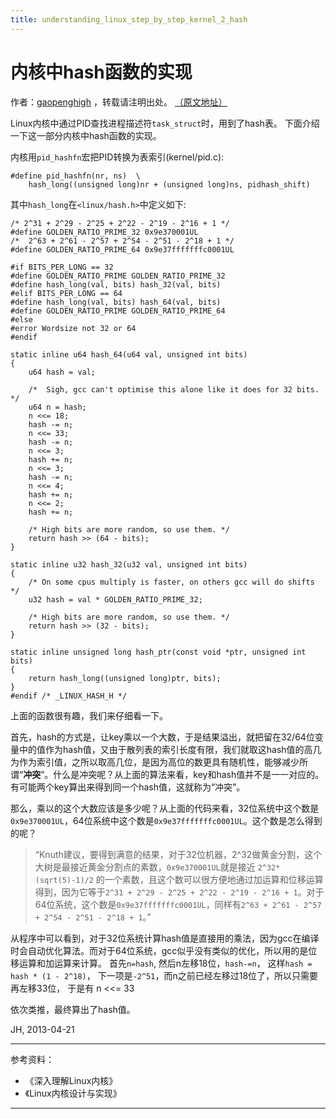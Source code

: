 ```yaml
---
title: understanding_linux_step_by_step_kernel_2_hash
---
```


<head>
<link rel='stylesheet' href='/style/github2.css'/>
<meta http-equiv="Content-Type" content="text/html; charset=utf-8" />
</head>

内核中hash函数的实现
==================

作者：[gaopenghigh](http://gaopenghigh.github.com)
，转载请注明出处。
[（原文地址）](http://gaopenghigh.github.io/posts/understanding_linux_step_by_step_kernel_2_hash.html)

Linux内核中通过PID查找进程描述符`task_struct`时，用到了hash表。
下面介绍一下这一部分内核中hash函数的实现。

内核用`pid_hashfn`宏把PID转换为表索引(kernel/pid.c):

    #define pid_hashfn(nr, ns)  \
        hash_long((unsigned long)nr + (unsigned long)ns, pidhash_shift)

其中`hash_long`在`<linux/hash.h>`中定义如下:

    /* 2^31 + 2^29 - 2^25 + 2^22 - 2^19 - 2^16 + 1 */
    #define GOLDEN_RATIO_PRIME_32 0x9e370001UL
    /*  2^63 + 2^61 - 2^57 + 2^54 - 2^51 - 2^18 + 1 */
    #define GOLDEN_RATIO_PRIME_64 0x9e37fffffffc0001UL
    
    #if BITS_PER_LONG == 32
    #define GOLDEN_RATIO_PRIME GOLDEN_RATIO_PRIME_32
    #define hash_long(val, bits) hash_32(val, bits)
    #elif BITS_PER_LONG == 64
    #define hash_long(val, bits) hash_64(val, bits)
    #define GOLDEN_RATIO_PRIME GOLDEN_RATIO_PRIME_64
    #else
    #error Wordsize not 32 or 64
    #endif
    
    static inline u64 hash_64(u64 val, unsigned int bits)
    {
        u64 hash = val;

        /*  Sigh, gcc can't optimise this alone like it does for 32 bits. */
        u64 n = hash;
        n <<= 18;
        hash -= n;
        n <<= 33;
        hash -= n;
        n <<= 3;
        hash += n;
        n <<= 3;
        hash -= n;
        n <<= 4;
        hash += n;
        n <<= 2;
        hash += n;
    
        /* High bits are more random, so use them. */
        return hash >> (64 - bits);
    }
    
    static inline u32 hash_32(u32 val, unsigned int bits)
    {
        /* On some cpus multiply is faster, on others gcc will do shifts */
        u32 hash = val * GOLDEN_RATIO_PRIME_32;
    
        /* High bits are more random, so use them. */
        return hash >> (32 - bits);
    }
    
    static inline unsigned long hash_ptr(const void *ptr, unsigned int bits)
    {
        return hash_long((unsigned long)ptr, bits);
    }
    #endif /* _LINUX_HASH_H */

上面的函数很有趣，我们来仔细看一下。

首先，hash的方式是，让key乘以一个大数，于是结果溢出，就把留在32/64位变量中的值作为hash值，又由于散列表的索引长度有限，我们就取这hash值的高几为作为索引值，之所以取高几位，是因为高位的数更具有随机性，能够减少所谓“**冲突**”。什么是冲突呢？从上面的算法来看，key和hash值并不是一一对应的。有可能两个key算出来得到同一个hash值，这就称为“冲突”。

那么，乘以的这个大数应该是多少呢？从上面的代码来看，32位系统中这个数是`0x9e370001UL`，64位系统中这个数是`0x9e37fffffffc0001UL`。这个数是怎么得到的呢？

> “Knuth建议，要得到满意的结果，对于32位机器，2^32做黄金分割，这个大树是最接近黄金分割点的素数，`0x9e370001UL`就是接近 `2^32*(sqrt(5)-1)/2` 的一个素数，且这个数可以很方便地通过加运算和位移运算得到，因为它等于`2^31 + 2^29 - 2^25 + 2^22 - 2^19 - 2^16 + 1`。对于64位系统，这个数是`0x9e37fffffffc0001UL`，同样有`2^63 + 2^61 - 2^57 + 2^54 - 2^51 - 2^18 + 1`。”

从程序中可以看到，对于32位系统计算hash值是直接用的乘法，因为gcc在编译时会自动优化算法。而对于64位系统，gcc似乎没有类似的优化，所以用的是位移运算和加运算来计算。
首先`n=hash`, 
然后n左移18位，`hash-=n`，
这样`hash = hash * (1 - 2^18)`，
下一项是`-2^51`，而n之前已经左移过18位了，所以只需要再左移33位，
于是有
    n <<= 33

依次类推，最终算出了hash值。

JH, 2013-04-21

----

参考资料：

* 《深入理解Linux内核》
* 《Linux内核设计与实现》

----

<div id="disqus_thread"></div>
<script type="text/javascript">
/* * * CONFIGURATION VARIABLES: EDIT BEFORE PASTING INTO YOUR WEBPAGE * * */
    var disqus_shortname = 'gaopenghigh'; // required: replace example with your forum shortname

    /* * * DON'T EDIT BELOW THIS LINE * * */
    (function() {
        var dsq = document.createElement('script'); dsq.type = 'text/javascript'; dsq.async = true;
        dsq.src = '//' + disqus_shortname + '.disqus.com/embed.js';
        (document.getElementsByTagName('head')[0] || document.getElementsByTagName('body')[0]).appendChild(dsq);
    })();
</script>
<script>
  (function(i,s,o,g,r,a,m){i['GoogleAnalyticsObject']=r;i[r]=i[r]||function(){
  (i[r].q=i[r].q||[]).push(arguments)},i[r].l=1*new Date();a=s.createElement(o),
  m=s.getElementsByTagName(o)[0];a.async=1;a.src=g;m.parentNode.insertBefore(a,m)
  })(window,document,'script','//www.google-analytics.com/analytics.js','ga');

  ga('create', 'UA-40539766-1', 'github.com');
  ga('send', 'pageview');

</script>
